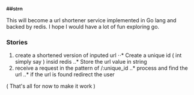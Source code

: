 ~~##strn~~ 

This will become a url shortener service implemented in Go lang and backed by redis. I hope I would have a lot of fun exploring go.

### Stories
1. create a shortened version of inputed url
⋅⋅* Create a unique id ( int simply say ) insid redis 
..* Store the url value in string
2. receive a request in the pattern of /:unique_id
..* process and find the url
..* if the url is found redirect the user

( That's all for now to make it work )
